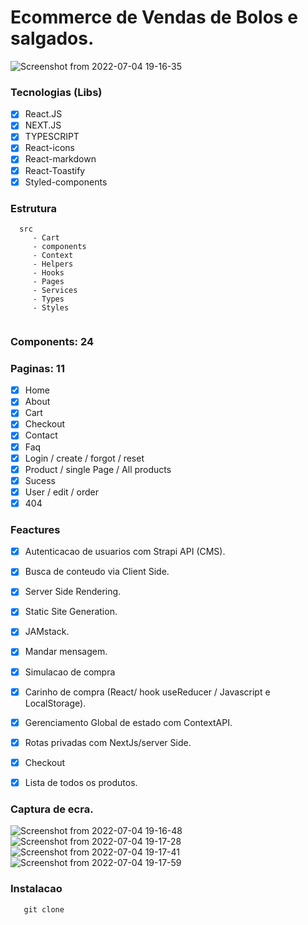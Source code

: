 # Ecommerce  de Vendas de Bolos e salgados.

![Screenshot from 2022-07-04 19-16-35](https://user-images.githubusercontent.com/72309855/177197914-a5013155-f4be-420c-9161-c4f400fd8e5a.png)

### Tecnologias (Libs)
 - [X] React.JS
 - [X] NEXT.JS
 - [X] TYPESCRIPT
 - [X] React-icons
 - [X] React-markdown
 - [X] React-Toastify
 - [x] Styled-components

### Estrutura

```
  src
     - Cart
     - components
     - Context
     - Helpers
     - Hooks
     - Pages
     - Services
     - Types
     - Styles
     
```
### Components: 24
### Paginas: 11
 - [x] Home
 - [x] About
 - [x] Cart
 - [x] Checkout
 - [x] Contact
 - [x] Faq
 - [x] Login / create / forgot / reset
 - [x] Product / single Page / All products
 - [x] Sucess
 - [x] User / edit / order
 - [x] 404
 
### Feactures
- [x] Autenticacao de usuarios com Strapi API (CMS).
- [x] Busca de conteudo via Client Side.
- [x] Server Side Rendering.
- [x] Static Site Generation.
- [x] JAMstack.
- [x] Mandar mensagem.
- [x] Simulacao de compra
- [x] Carinho de compra (React/ hook useReducer / Javascript e LocalStorage).
- [X] Gerenciamento Global de estado com ContextAPI.
- [x] Rotas privadas com NextJs/server Side.
- [x] Checkout
- [x] Lista de todos os produtos.


### Captura de ecra.
![Screenshot from 2022-07-04 19-16-48](https://user-images.githubusercontent.com/72309855/177197518-a4801049-206a-4ec1-a569-e1a2cdd5a82e.png)
![Screenshot from 2022-07-04 19-17-28](https://user-images.githubusercontent.com/72309855/177197582-02a58748-44de-4aaa-9950-42b1c0f8e449.png)
![Screenshot from 2022-07-04 19-17-41](https://user-images.githubusercontent.com/72309855/177197590-d77d8a90-baed-409c-814c-3f5f4409bd01.png)
![Screenshot from 2022-07-04 19-17-59](https://user-images.githubusercontent.com/72309855/177197609-d0131335-0520-4342-ab26-f2316d41ac32.png)

### Instalacao

```
   git clone 
```
